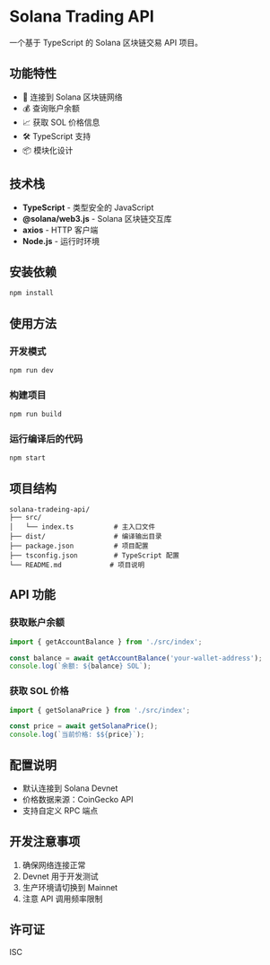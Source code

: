 # Solana Trading API

一个基于 TypeScript 的 Solana 区块链交易 API 项目。

## 功能特性

- 🔗 连接到 Solana 区块链网络
- 💰 查询账户余额
- 📈 获取 SOL 价格信息
- 🛠️ TypeScript 支持
- 📦 模块化设计

## 技术栈

- **TypeScript** - 类型安全的 JavaScript
- **@solana/web3.js** - Solana 区块链交互库
- **axios** - HTTP 客户端
- **Node.js** - 运行时环境

## 安装依赖

```bash
npm install
```

## 使用方法

### 开发模式

```bash
npm run dev
```

### 构建项目

```bash
npm run build
```

### 运行编译后的代码

```bash
npm start
```

## 项目结构

```
solana-tradeing-api/
├── src/
│   └── index.ts          # 主入口文件
├── dist/                 # 编译输出目录
├── package.json          # 项目配置
├── tsconfig.json         # TypeScript 配置
└── README.md            # 项目说明
```

## API 功能

### 获取账户余额

```typescript
import { getAccountBalance } from './src/index';

const balance = await getAccountBalance('your-wallet-address');
console.log(`余额: ${balance} SOL`);
```

### 获取 SOL 价格

```typescript
import { getSolanaPrice } from './src/index';

const price = await getSolanaPrice();
console.log(`当前价格: $${price}`);
```

## 配置说明

- 默认连接到 Solana Devnet
- 价格数据来源：CoinGecko API
- 支持自定义 RPC 端点

## 开发注意事项

1. 确保网络连接正常
2. Devnet 用于开发测试
3. 生产环境请切换到 Mainnet
4. 注意 API 调用频率限制

## 许可证

ISC